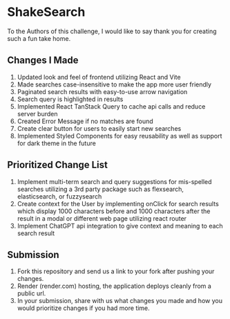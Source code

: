 # ShakeSearch

To the Authors of this challenge, I would like to say thank you for creating such a fun take home.

## Changes I Made

1.  Updated look and feel of frontend utilizing React and Vite
2.  Made searches case-insensitive to make the app more user friendly
3.  Paginated search results with easy-to-use arrow navigation
4.  Search query is highlighted in results
5.  Implemented React TanStack Query to cache api calls and reduce server burden
6.  Created Error Message if no matches are found
7.  Create clear button for users to easily start new searches
8.  Implemented Styled Components for easy reusability as well as support for dark theme in the future

## Prioritized Change List

1.  Implement multi-term search and query suggestions for mis-spelled searches utilizing a 3rd party package such as flexsearch, elasticsearch, or fuzzysearch
2.  Create context for the User by implementing onClick for search results which display 1000 characters before and 1000 characters after the result in a modal or different web page utilizing react router
3.  Implement ChatGPT api integration to give context and meaning to each search result

## Submission

1. Fork this repository and send us a link to your fork after pushing your changes.
2. Render (render.com) hosting, the application deploys cleanly from a public url.
3. In your submission, share with us what changes you made and how you would prioritize changes if you had more time.
